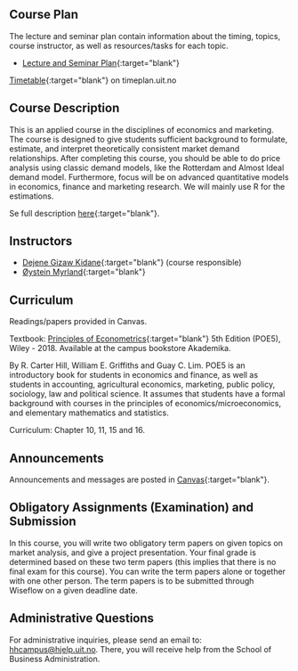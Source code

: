 

## Course Plan

The lecture and seminar plan contain information about the timing, topics, course instructor, as well as resources/tasks for each topic.  
- [Lecture and Seminar Plan](forelesningsplan.html){:target="blank"}

[Timetable](https://timeplan.uit.no/emne_timeplan.php?sem=23h&module[]=SOK-3008-1#week-26){:target="blank"} on timeplan.uit.no


## Course Description 

This is an applied course in the disciplines of economics and marketing. The course is designed to give students sufficient background to formulate, estimate, and interpret theoretically consistent market demand relationships. After completing this course, you should be able to do price analysis using classic demand models, like the Rotterdam and Almost Ideal demand model. Furthermore, focus will be on advanced quantitative models in economics, finance and marketing research. We will mainly use R for the estimations.

Se full description [here](https://uit.no/utdanning/emner/emne/805684/sok-3008){:target="blank"}.


## Instructors

- [Dejene Gizaw Kidane](https://uit.no/ansatte/dejene.g.kidane){:target="blank"} (course responsible)
- [Øystein Myrland](https://uit.no/ansatte/oystein.myrland){:target="blank"} 


## Curriculum 

Readings/papers provided in Canvas.

Textbook: [Principles of Econometrics](http://principlesofeconometrics.com/poe5/poe5.html){:target="blank"} 5th Edition (POE5), Wiley - 2018. Available at the campus bookstore Akademika.

By R. Carter Hill, William E. Griffiths and Guay C. Lim. POE5 is an introductory book for students in economics and finance, as well as students in accounting, agricultural economics, marketing, public policy, sociology, law and political science. It assumes that students have a formal background with courses in the principles of economics/microeconomics, and elementary mathematics and statistics.

Curriculum: Chapter 10, 11, 15 and 16.


## Announcements  

Announcements and messages are posted in [Canvas](https://uit.instructure.com/courses/31424){:target="blank"}.


## Obligatory Assignments (Examination) and Submission

In this course, you will write two obligatory term papers on given topics on market analysis, and give a project presentation.
Your final grade is determined based on these two term papers (this implies that there is no final exam for this course).
You can write the term papers alone or together with one other person.
The term papers is to be submitted through Wiseflow on a given deadline date.


## Administrative Questions

For administrative inquiries, please send an email to: <hhcampus@hjelp.uit.no>. There, you will receive help from the School of Business Administration.

